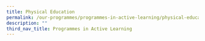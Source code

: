```yaml
---
title: Physical Education
permalink: /our-programmes/programmes-in-active-learning/physical-education
description: ""
third_nav_title: Programmes in Active Learning
---
```

